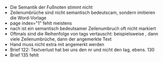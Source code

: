 - Die Semantik der Fußnoten stimmt nicht
- Zeilenumbrüche sind nicht semantisch bedeutscam, sondern imitieren die Word-Vorlage
- page index="1" fehlt meistens
- nach <page> ist ein semantisch bedeutsamer Zeilenumbruch oft nicht markiert
- Oftmals sind die Reihenfolge von tags vertauscht: beispielsweise <note>, dann viele Zeilenumbrüche, dann der angemerkte Text
- Hand muss nicht extra mit <note> angemerkt werden
- Brief 122: Textverlust hat bei uns den nr und nicht den <note> tag, ebens. 130
- Brief 135 fehlt
